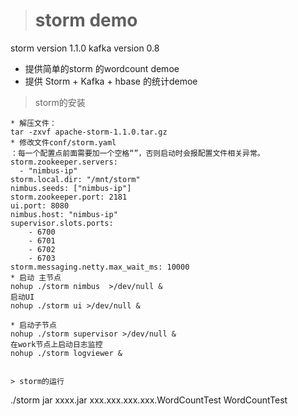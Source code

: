 > # storm demo
storm version 1.1.0
kafka version 0.8

* 提供简单的storm 的wordcount demoe
* 提供 Storm + Kafka + hbase 的统计demoe

> storm的安装
```
* 解压文件：
tar -zxvf apache-storm-1.1.0.tar.gz
* 修改文件conf/storm.yaml
：每一个配置点前面需要加一个空格“”，否则启动时会报配置文件相关异常。
storm.zookeeper.servers:
  - "nimbus-ip"
storm.local.dir: "/mnt/storm"
nimbus.seeds: ["nimbus-ip"]
storm.zookeeper.port: 2181
ui.port: 8080
nimbus.host: "nimbus-ip"
supervisor.slots.ports:
    - 6700
    - 6701
    - 6702
    - 6703
storm.messaging.netty.max_wait_ms: 10000
* 启动 主节点
nohup ./storm nimbus  >/dev/null &
启动UI
nohup ./storm ui >/dev/null &

* 启动子节点
nohup ./storm supervisor >/dev/null &
在work节点上启动日志监控
nohup ./storm logviewer &


> storm的运行
```
./storm jar xxxx.jar xxx.xxx.xxx.xxx.WordCountTest WordCountTest

